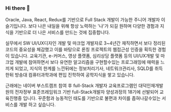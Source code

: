 ### Hi there 👋

Oracle, Java, React, Redux를 기반으로 Full Stack 개발이 가능한 주니어 개발자 이슬기입니다.
보다 나은 내일을 위해 항상 노력하는 '나'가 되길 원하며 다양한 경험과 지식을 기반으로 더 나은 서비스를 만드는 것에 집중합니다. 

실무에서 SW UI/UX디자인 개발 및 마크업 개발자로 3~4년간 재직하면서 보다 정리된 코드의 중요성을 체감했고 이를 바탕으로 론칭 프로젝트의 웹접근성 인증을 획득한 경험이 있습니다.
교육기관, e-커머스, 영상 플랫폼, 심리상담 플랫폼 등의 UI/UX개발 및 마크업 개발에 참여하면서 보다 유연한 알고리즘을 구현할수있는 프로그래밍에 매력을 느끼게 되었고, 지식의 한계를 느낀뒤에는 정보처리기사, 네트워크관리사, SQLD를 취득한뒤 방송대 컴퓨터과학과에 편입 진학하여 공학지식을 쌓고 있습니다.

근래에는 네이버 부스트캠프 참여 후 full-Stack 개발자 교육프로그램인 대덕인재개발원의 전자정부 표준프레임워크 기반 full-Stack개발자 양성과정의 18기에 선발되어 교육진행중 입니다.
꾸준함과 능동적인 태도를 기반으로 불편과 차이를 좁혀나갈수있는 서비스를 개발 하고 싶습니다. 


<!--
**windy9109/windy9109** is a ✨ _special_ ✨ repository because its `README.md` (this file) appears on your GitHub profile.

Here are some ideas to get you started:

- 🔭 I’m currently working on ...
- 🌱 I’m currently learning ...
- 👯 I’m looking to collaborate on ...
- 🤔 I’m looking for help with ...
- 💬 Ask me about ...
- 📫 How to reach me: ...
- 😄 Pronouns: ...
- ⚡ Fun fact: ...
-->


